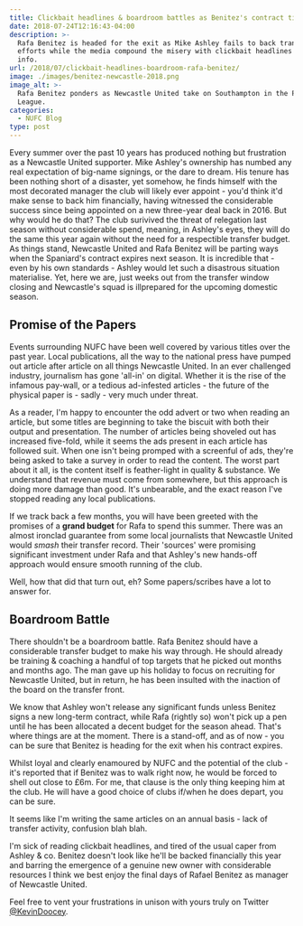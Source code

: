 ```yaml
---
title: Clickbait headlines & boardroom battles as Benitez's contract ticks down
date: 2018-07-24T12:16:43-04:00
description: >-
  Rafa Benitez is headed for the exit as Mike Ashley fails to back transfer
  efforts while the media compound the misery with clickbait headlines & poor
  info.
url: /2018/07/clickbait-headlines-boardroom-rafa-benitez/
image: ./images/benitez-newcastle-2018.png
image_alt: >-
  Rafa Benitez ponders as Newcastle United take on Southampton in the Premier
  League.
categories:
  - NUFC Blog
type: post
---
```


Every summer over the past 10 years has produced nothing but frustration as a Newcastle United supporter. Mike Ashley's ownership has numbed any real expectation of big-name signings, or the dare to dream. His tenure has been nothing short of a disaster, yet somehow, he finds himself with the most decorated manager the club will likely ever appoint - you'd think it'd make sense to back him financially, having witnessed the considerable success since being appointed on a new three-year deal back in 2016. But why would he do that? The club surivived the threat of relegation last season without considerable spend, meaning, in Ashley's eyes, they will do the same this year again without the need for a respectible transfer budget. As things stand, Newcastle United and Rafa Benitez will be parting ways when the Spaniard's contract expires next season. It is incredible that - even by his own standards - Ashley would let such a disastrous situation materialise. Yet, here we are, just weeks out from the transfer window closing and Newcastle's squad is illprepared for the upcoming domestic season.

## Promise of the Papers

Events surrounding NUFC have been well covered by various titles over the past year. Local publications, all the way to the national press have pumped out article after article on all things Newcastle United. In an ever challenged industry, journalism has gone 'all-in' on digital. Whether it is the rise of the infamous pay-wall, or a tedious ad-infested articles - the future of the physical paper is - sadly - very much under threat.

As a reader, I'm happy to encounter the odd advert or two when reading an article, but some titles are beginning to take the biscuit with both their output and presentation. The number of articles being shoveled out has increased five-fold, while it seems the ads present in each article has followed suit. When one isn't being promped with a screenful of ads, they're being asked to take a survey in order to read the content. The worst part about it all, is the content itself is feather-light in quality & substance. We understand that revenue must come from somewhere, but this approach is doing more damage than good. It's unbearable, and the exact reason I've stopped reading any local publications.

If we track back a few months, you will have been greeted with the promises of a **grand budget** for Rafa to spend this summer. There was an almost ironclad guarantee from some local journalists that Newcastle United would _smash_ their transfer record. Their 'sources' were promising significant investment under Rafa and that Ashley's new hands-off approach would ensure smooth running of the club.

Well, how that did that turn out, eh? Some papers/scribes have a lot to answer for.

## Boardroom Battle

There shouldn't be a boardroom battle. Rafa Benitez should have a considerable transfer budget to make his way through. He should already be training & coaching a handful of top targets that he picked out months and months ago. The man gave up his holiday to focus on recruiting for Newcastle United, but in return, he has been insulted with the inaction of the board on the transfer front.

We know that Ashley won't release any significant funds unless Benitez signs a new long-term contract, while Rafa (rightly so) won't pick up a pen until he has been allocated a decent budget for the season ahead. That's where things are at the moment. There is a stand-off, and as of now - you can be sure that Benitez is heading for the exit when his contract expires.

Whilst loyal and clearly enamoured by NUFC and the potential of the club - it's reported that if Benitez was to walk right now, he would be forced to shell out close to £6m. For me, that clause is the only thing keeping him at the club. He will have a good choice of clubs if/when he does depart, you can be sure.

It seems like I'm writing the same articles on an annual basis - lack of transfer activity, confusion blah blah.

I'm sick of reading clickbait headlines, and tired of the usual caper from Ashley & co. Benitez doesn't look like he'll be backed financially this year and barring the emergence of a genuine new owner with considerable resources I think we best enjoy the final days of Rafael Benitez as manager of Newcastle United.

Feel free to vent your frustrations in unison with yours truly on Twitter [@KevinDoocey](https://twitter.com/kevindoocey).
